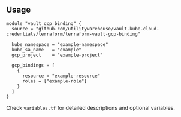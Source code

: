 ## Usage

```hcl
module "vault_gcp_binding" {
  source = "github.com/utilitywarehouse/vault-kube-cloud-credentials/terraform/terraform-vault-gcp-binding"

  kube_namespace = "example-namespace"
  kube_sa_name   = "example"
  gcp_project    = "example-project"

  gcp_bindings = [
    {
      resource = "example-resource"
      roles = ["example-role"]
    }
  ]
}
```

Check `variables.tf` for detailed descriptions and optional variables.
